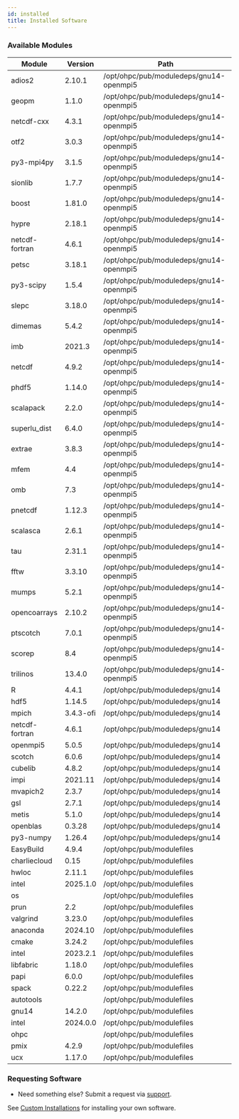 ```yaml
---
id: installed
title: Installed Software
---
```


### Available Modules

| Module                     | Version   | Path                                                   |
|----------------------------|-----------|--------------------------------------------------------|
| adios2                     | 2.10.1    | /opt/ohpc/pub/moduledeps/gnu14-openmpi5                 |
| geopm                      | 1.1.0     | /opt/ohpc/pub/moduledeps/gnu14-openmpi5                 |
| netcdf-cxx                 | 4.3.1     | /opt/ohpc/pub/moduledeps/gnu14-openmpi5                 |
| otf2                       | 3.0.3     | /opt/ohpc/pub/moduledeps/gnu14-openmpi5                 |
| py3-mpi4py                 | 3.1.5     | /opt/ohpc/pub/moduledeps/gnu14-openmpi5                 |
| sionlib                    | 1.7.7     | /opt/ohpc/pub/moduledeps/gnu14-openmpi5                 |
| boost                      | 1.81.0    | /opt/ohpc/pub/moduledeps/gnu14-openmpi5                 |
| hypre                       | 2.18.1    | /opt/ohpc/pub/moduledeps/gnu14-openmpi5                 |
| netcdf-fortran             | 4.6.1     | /opt/ohpc/pub/moduledeps/gnu14-openmpi5                 |
| petsc                      | 3.18.1    | /opt/ohpc/pub/moduledeps/gnu14-openmpi5                 |
| py3-scipy                  | 1.5.4     | /opt/ohpc/pub/moduledeps/gnu14-openmpi5                 |
| slepc                      | 3.18.0    | /opt/ohpc/pub/moduledeps/gnu14-openmpi5                 |
| dimemas                    | 5.4.2     | /opt/ohpc/pub/moduledeps/gnu14-openmpi5                 |
| imb                        | 2021.3    | /opt/ohpc/pub/moduledeps/gnu14-openmpi5                 |
| netcdf                     | 4.9.2     | /opt/ohpc/pub/moduledeps/gnu14-openmpi5                 |
| phdf5                      | 1.14.0    | /opt/ohpc/pub/moduledeps/gnu14-openmpi5                 |
| scalapack                  | 2.2.0     | /opt/ohpc/pub/moduledeps/gnu14-openmpi5                 |
| superlu_dist               | 6.4.0     | /opt/ohpc/pub/moduledeps/gnu14-openmpi5                 |
| extrae                     | 3.8.3     | /opt/ohpc/pub/moduledeps/gnu14-openmpi5                 |
| mfem                       | 4.4       | /opt/ohpc/pub/moduledeps/gnu14-openmpi5                 |
| omb                        | 7.3       | /opt/ohpc/pub/moduledeps/gnu14-openmpi5                 |
| pnetcdf                    | 1.12.3    | /opt/ohpc/pub/moduledeps/gnu14-openmpi5                 |
| scalasca                   | 2.6.1     | /opt/ohpc/pub/moduledeps/gnu14-openmpi5                 |
| tau                        | 2.31.1    | /opt/ohpc/pub/moduledeps/gnu14-openmpi5                 |
| fftw                       | 3.3.10    | /opt/ohpc/pub/moduledeps/gnu14-openmpi5                 |
| mumps                      | 5.2.1     | /opt/ohpc/pub/moduledeps/gnu14-openmpi5                 |
| opencoarrays               | 2.10.2    | /opt/ohpc/pub/moduledeps/gnu14-openmpi5                 |
| ptscotch                   | 7.0.1     | /opt/ohpc/pub/moduledeps/gnu14-openmpi5                 |
| scorep                     | 8.4       | /opt/ohpc/pub/moduledeps/gnu14-openmpi5                 |
| trilinos                   | 13.4.0    | /opt/ohpc/pub/moduledeps/gnu14-openmpi5                 |
| R                          | 4.4.1     | /opt/ohpc/pub/moduledeps/gnu14                         |
| hdf5                       | 1.14.5    | /opt/ohpc/pub/moduledeps/gnu14                         |
| mpich                      | 3.4.3-ofi | /opt/ohpc/pub/moduledeps/gnu14                         |
| netcdf-fortran             | 4.6.1     | /opt/ohpc/pub/moduledeps/gnu14                         |
| openmpi5                   | 5.0.5     | /opt/ohpc/pub/moduledeps/gnu14                         |
| scotch                     | 6.0.6     | /opt/ohpc/pub/moduledeps/gnu14                         |
| cubelib                    | 4.8.2     | /opt/ohpc/pub/moduledeps/gnu14                         |
| impi                       | 2021.11   | /opt/ohpc/pub/moduledeps/gnu14                         |
| mvapich2                   | 2.3.7     | /opt/ohpc/pub/moduledeps/gnu14                         |
| gsl                        | 2.7.1     | /opt/ohpc/pub/moduledeps/gnu14                         |
| metis                      | 5.1.0     | /opt/ohpc/pub/moduledeps/gnu14                         |
| openblas                   | 0.3.28    | /opt/ohpc/pub/moduledeps/gnu14                         |
| py3-numpy                  | 1.26.4    | /opt/ohpc/pub/moduledeps/gnu14                         |
| EasyBuild                  | 4.9.4     | /opt/ohpc/pub/modulefiles                               |
| charliecloud               | 0.15      | /opt/ohpc/pub/modulefiles                               |
| hwloc                      | 2.11.1    | /opt/ohpc/pub/modulefiles                               |
| intel                      | 2025.1.0  | /opt/ohpc/pub/modulefiles                               |
| os                         |           | /opt/ohpc/pub/modulefiles                               |
| prun                       | 2.2       | /opt/ohpc/pub/modulefiles                               |
| valgrind                   | 3.23.0    | /opt/ohpc/pub/modulefiles                               |
| anaconda                   | 2024.10   | /opt/ohpc/pub/modulefiles                               |
| cmake                      | 3.24.2    | /opt/ohpc/pub/modulefiles                               |
| intel                      | 2023.2.1  | /opt/ohpc/pub/modulefiles                               |
| libfabric                  | 1.18.0    | /opt/ohpc/pub/modulefiles                               |
| papi                       | 6.0.0     | /opt/ohpc/pub/modulefiles                               |
| spack                      | 0.22.2    | /opt/ohpc/pub/modulefiles                               |
| autotools                  |           | /opt/ohpc/pub/modulefiles                               |
| gnu14                      | 14.2.0    | /opt/ohpc/pub/modulefiles                               |
| intel                      | 2024.0.0  | /opt/ohpc/pub/modulefiles                               |
| ohpc                       |           | /opt/ohpc/pub/modulefiles                               |
| pmix                       | 4.2.9     | /opt/ohpc/pub/modulefiles                               |
| ucx                        | 1.17.0    | /opt/ohpc/pub/modulefiles                               |


### Requesting Software
- Need something else? Submit a request via [support](mailto:support@ace-bioinformatics.org).

See [Custom Installations](custom-install) for installing your own software.